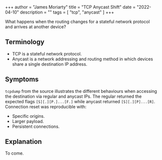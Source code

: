 +++
author = "James Moriarty"
title = "TCP Anycast Shift"
date = "2022-04-10"
description = ""
tags = [
  "tcp",
  "anycast"
]
+++

What happens when the routing changes for a stateful network protocol and arrives at another device?

## Terminology

* TCP is a stateful network protocol.
* Anycast is a network addressing and routing method in which devices share a single destination IP address.

## Symptoms

`tcpdump` from the source illustrates the different behaviours when accessing the destination via regular and anycast IPs. The regular returned the expected flags `[S][.][P.]...[F.]` while anycast returned `[S][.][P]...[R]`. Connection reset was reproducible with:

* Specific origins.
* Larger payload.
* Persistent connections.

## Explanation

To come.
